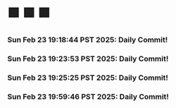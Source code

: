 # 🟩  🟩  🟩
### Sun Feb 23 19:18:44 PST 2025: Daily Commit!
### Sun Feb 23 19:23:53 PST 2025: Daily Commit!
### Sun Feb 23 19:25:25 PST 2025: Daily Commit!
### Sun Feb 23 19:59:46 PST 2025: Daily Commit!
